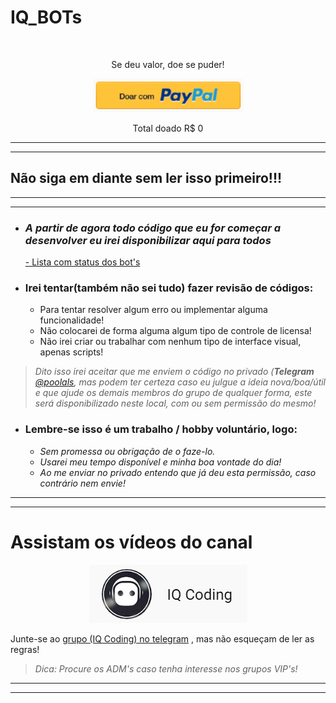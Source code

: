 # __IQ_BOTs__

<br />

<p align="center">Se deu valor, doe se puder!</p>
<p align="center">
  <a href="http://bit.ly/3cdOSu2">
    <img alt="Doe clicando aqui" src="imgs/donate_paypal.png">
  </a>
</p>
<p align="center">Total doado R$ 0</p>

***
***

## __Não siga em diante sem ler isso primeiro!!!__

***
***

- ### _A partir de agora todo código que eu for começar a desenvolver eu irei disponibilizar aqui para todos_
  
  [- Lista com status dos bot's](bots/Bots%20Disponiveis.md)
  
- ### **Irei tentar(também não sei tudo) fazer revisão de códigos:**
    + Para tentar resolver algum erro ou implementar alguma funcionalidade!
    + Não colocarei de forma alguma algum tipo de controle de licensa!
    + Não irei criar ou trabalhar com nenhum tipo de interface visual, apenas scripts!

> _Dito isso irei aceitar que me enviem o código no privado (___Telegram___ [@poolals](http://bit.ly/3h2C4ZU), mas podem ter certeza caso eu julgue a ideia nova/boa/útil e que ajude os demais membros do grupo de qualquer forma, este será disponibilizado neste local, com ou sem permissão do mesmo!_

- ### **Lembre-se isso é um trabalho / hobby voluntário, logo:**
    + _Sem promessa ou obrigação de o faze-lo._
    + _Usarei meu tempo disponível e minha boa vontade do dia!_
    + _Ao me enviar no privado entendo que já deu esta permissão, caso contrário nem envie!_

***
***

# __Assistam os vídeos do canal__

<p align="center">
  <a href="https://bit.ly/2EgL0Mk">
    <img alt="IQ Coding" src="imgs/iq_coding.png">
  </a>
</p>

Junte-se ao [grupo (IQ Coding) no telegram](https://bit.ly/3hMMcVE) , mas não esqueçam de ler as regras!

>_Dica: Procure os ADM's caso tenha interesse nos grupos VIP's!_

***
***

<br />



